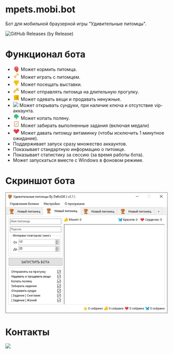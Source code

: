 # mpets.mobi.bot
Бот для мобильной браузерной игры "Удивительные питомцы".

![GitHub Releases (by Release)](https://img.shields.io/github/downloads/dekosik/mpets.mobi.bot/v2.0/total?style=social)

# Функционал бота
- <img src="https://raw.githubusercontent.com/dekosik/mpets.mobi.bot/master/mpets.mobi.bot/Resources/meat.png" width="20" style="vertical-align: sub;"/> Может кормить питомца.
- <img src="https://raw.githubusercontent.com/dekosik/mpets.mobi.bot/master/mpets.mobi.bot/Resources/game.png" width="20"> Может играть с питомцем.
- <img src="https://raw.githubusercontent.com/dekosik/mpets.mobi.bot/master/mpets.mobi.bot/Resources/cup.png" width="20"> Может посещать выставки.
- <img src="https://raw.githubusercontent.com/dekosik/mpets.mobi.bot/master/mpets.mobi.bot/Resources/travel.png" width="20"> Может отправлять питомца на длительную прогулку.
- <img src="https://raw.githubusercontent.com/dekosik/mpets.mobi.bot/master/mpets.mobi.bot/Resources/chest.png" width="20"> Может одевать вещи и продавать ненужные.
- <img src="https://mpets.mobi/view/image/item/chest1.png" width="20"> Может открывать сундуки, при наличие ключа и отсутствие vip-аккаунта.
- <img src="https://raw.githubusercontent.com/dekosik/mpets.mobi.bot/master/mpets.mobi.bot/Resources/garden.png" width="20"> Может копать поляну.
- <img src="https://raw.githubusercontent.com/dekosik/mpets.mobi.bot/master/mpets.mobi.bot/Resources/tasks.png" width="20"> Может забирать выполненные задания (включая медали)
- <img src="https://raw.githubusercontent.com/dekosik/mpets.mobi.bot/master/mpets.mobi.bot/Resources/heart.png" width="20"> Может давать питомцу витаминку (чтобы исключить 1 минутное ожидание).
- Поддерживает запуск сразу множество аккаунтов.
- Показывает стандартную информацию о питомце.
- Показывает статистику за сессию (за время работы бота).
- Может запускаться вместе с Windows в фоновом режиме.

# Скриншот бота
![alt скриншот бота](https://raw.githubusercontent.com/dekosik/mpets.mobi.bot/master/mpets.mobi.bot/ScreenHistory/v2.1.jpg)

# Контакты
[<img src="http://i.piccy.info/i9/c742da12d9e139947f50b1343ed51833/1559499216/42803/1321119/mpets_mobi_bot.png" width="400px;">](https://vk.cc/9oWxgt)
